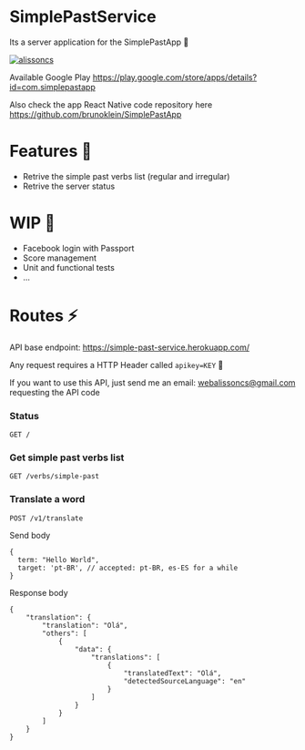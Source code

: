 # SimplePastService
Its a server application for the SimplePastApp :see_no_evil:

[![alissoncs](https://circleci.com/gh/alissoncs/SimplePastService.svg?style=svg)](https://circleci.com/gh/alissoncs/SimplePastService)


Available Google Play
https://play.google.com/store/apps/details?id=com.simplepastapp

Also check the app React Native code repository here
https://github.com/brunoklein/SimplePastApp


# Features :green_heart:
- Retrive the simple past verbs list (regular and irregular)
- Retrive the server status

# WIP :rocket:
- Facebook login with Passport
- Score management
- Unit and functional tests
- ...


# Routes :zap:

API base endpoint: https://simple-past-service.herokuapp.com/

Any request requires a HTTP Header called `apikey=KEY` :rotating_light:

If you want to use this API, just send me an email: webalissoncs@gmail.com
requesting the API code

### Status
```
GET /
```

### Get simple past verbs list

```
GET /verbs/simple-past
```

### Translate a word

```
POST /v1/translate
```

Send body
```
{
  term: "Hello World",
  target: 'pt-BR', // accepted: pt-BR, es-ES for a while
}
```
Response body
```
{
    "translation": {
        "translation": "Olá",
        "others": [
            {
                "data": {
                    "translations": [
                        {
                            "translatedText": "Olá",
                            "detectedSourceLanguage": "en"
                        }
                    ]
                }
            }
        ]
    }
}
```

